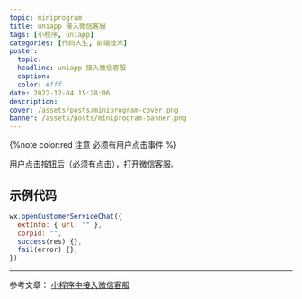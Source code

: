 ```yaml
---
topic: miniprogram
title: uniapp 接入微信客服
tags: [小程序, uniapp]
categories: [代码人生, 前端技术]
poster:
  topic:
  headline: uniapp 接入微信客服
  caption:
  color: #fff
date: 2022-12-04 15:28:06
description:
cover: /assets/posts/miniprogram-cover.png
banner: /assets/posts/miniprogram-banner.png
---
```


{%note color:red 注意
必须有用户点击事件
%}

用户点击按钮后（必须有点击），打开微信客服。

## 示例代码

```js
wx.openCustomerServiceChat({
  extInfo: { url: "" },
  corpId: "",
  success(res) {},
  fail(error) {},
})
```

---

参考文章：
[小程序中接入微信客服](https://work.weixin.qq.com/nl/act/p/a733314375294bdd)
